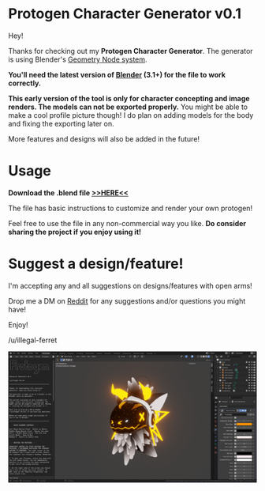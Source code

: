 # Protogen Character Generator v0.1

Hey! 

Thanks for checking out my **Protogen Character Generator**. The generator is using Blender's [Geometry Node system](https://docs.blender.org/manual/en/latest/modeling/geometry_nodes/index.html). 

**You'll need the latest version of [Blender](https://www.blender.org/download/) (3.1+) for the file to work correctly.**

**This early version of the tool is only for character concepting and image renders. The models can not be exported properly.** You might be able to make a cool profile picture though! I do plan on adding models for the body and fixing the exporting later on.

More features and designs will also be added in the future!

# Usage

**Download the .blend file [>>HERE<<](https://github.com/illegal-ferret/protogen-generator/raw/main/generator/proto_generator_0.1.blend)**

The file has basic instructions to customize and render your own protogen!

Feel free to use the file in any non-commercial way you like. **Do consider sharing the project if you enjoy using it!**

# Suggest a design/feature!

I'm accepting any and all suggestions on designs/features with open arms! 

Drop me a DM on [Reddit](https://www.reddit.com/user/illegal-ferret/) for any suggestions and/or questions you might have!

Enjoy!

/u/illegal-ferret


![proot](/media/ui.png)
